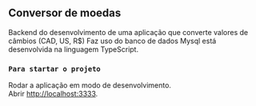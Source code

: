 ## Conversor de moedas

Backend do desenvolvimento de uma aplicação que converte valores de câmbios (CAD, US, R$)
Faz uso do banco de dados Mysql está desenvolvida na linguagem TypeScript.

### `Para startar o projeto`

Rodar a aplicação em modo de desenvolvimento.<br />
Abrir [http://localhost:3333](http://localhost:3333).
